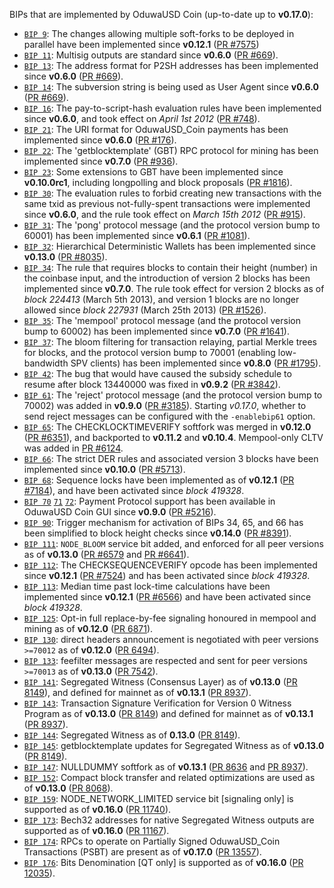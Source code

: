 BIPs that are implemented by OduwaUSD Coin (up-to-date up to **v0.17.0**):

* [`BIP 9`](https://github.com/oduwausd_coin/bips/blob/master/bip-0009.mediawiki): The changes allowing multiple soft-forks to be deployed in parallel have been implemented since **v0.12.1**  ([PR #7575](https://github.com/oduwausd_coin/oduwausd_coin/pull/7575))
* [`BIP 11`](https://github.com/oduwausd_coin/bips/blob/master/bip-0011.mediawiki): Multisig outputs are standard since **v0.6.0** ([PR #669](https://github.com/oduwausd_coin/oduwausd_coin/pull/669)).
* [`BIP 13`](https://github.com/oduwausd_coin/bips/blob/master/bip-0013.mediawiki): The address format for P2SH addresses has been implemented since **v0.6.0** ([PR #669](https://github.com/oduwausd_coin/oduwausd_coin/pull/669)).
* [`BIP 14`](https://github.com/oduwausd_coin/bips/blob/master/bip-0014.mediawiki): The subversion string is being used as User Agent since **v0.6.0** ([PR #669](https://github.com/oduwausd_coin/oduwausd_coin/pull/669)).
* [`BIP 16`](https://github.com/oduwausd_coin/bips/blob/master/bip-0016.mediawiki): The pay-to-script-hash evaluation rules have been implemented since **v0.6.0**, and took effect on *April 1st 2012* ([PR #748](https://github.com/oduwausd_coin/oduwausd_coin/pull/748)).
* [`BIP 21`](https://github.com/oduwausd_coin/bips/blob/master/bip-0021.mediawiki): The URI format for OduwaUSD_Coin payments has been implemented since **v0.6.0** ([PR #176](https://github.com/oduwausd_coin/oduwausd_coin/pull/176)).
* [`BIP 22`](https://github.com/oduwausd_coin/bips/blob/master/bip-0022.mediawiki): The 'getblocktemplate' (GBT) RPC protocol for mining has been implemented since **v0.7.0** ([PR #936](https://github.com/oduwausd_coin/oduwausd_coin/pull/936)).
* [`BIP 23`](https://github.com/oduwausd_coin/bips/blob/master/bip-0023.mediawiki): Some extensions to GBT have been implemented since **v0.10.0rc1**, including longpolling and block proposals ([PR #1816](https://github.com/oduwausd_coin/oduwausd_coin/pull/1816)).
* [`BIP 30`](https://github.com/oduwausd_coin/bips/blob/master/bip-0030.mediawiki): The evaluation rules to forbid creating new transactions with the same txid as previous not-fully-spent transactions were implemented since **v0.6.0**, and the rule took effect on *March 15th 2012* ([PR #915](https://github.com/oduwausd_coin/oduwausd_coin/pull/915)).
* [`BIP 31`](https://github.com/oduwausd_coin/bips/blob/master/bip-0031.mediawiki): The 'pong' protocol message (and the protocol version bump to 60001) has been implemented since **v0.6.1** ([PR #1081](https://github.com/oduwausd_coin/oduwausd_coin/pull/1081)).
* [`BIP 32`](https://github.com/oduwausd_coin/bips/blob/master/bip-0032.mediawiki): Hierarchical Deterministic Wallets has been implemented since **v0.13.0** ([PR #8035](https://github.com/oduwausd_coin/oduwausd_coin/pull/8035)).
* [`BIP 34`](https://github.com/oduwausd_coin/bips/blob/master/bip-0034.mediawiki): The rule that requires blocks to contain their height (number) in the coinbase input, and the introduction of version 2 blocks has been implemented since **v0.7.0**. The rule took effect for version 2 blocks as of *block 224413* (March 5th 2013), and version 1 blocks are no longer allowed since *block 227931* (March 25th 2013) ([PR #1526](https://github.com/oduwausd_coin/oduwausd_coin/pull/1526)).
* [`BIP 35`](https://github.com/oduwausd_coin/bips/blob/master/bip-0035.mediawiki): The 'mempool' protocol message (and the protocol version bump to 60002) has been implemented since **v0.7.0** ([PR #1641](https://github.com/oduwausd_coin/oduwausd_coin/pull/1641)).
* [`BIP 37`](https://github.com/oduwausd_coin/bips/blob/master/bip-0037.mediawiki): The bloom filtering for transaction relaying, partial Merkle trees for blocks, and the protocol version bump to 70001 (enabling low-bandwidth SPV clients) has been implemented since **v0.8.0** ([PR #1795](https://github.com/oduwausd_coin/oduwausd_coin/pull/1795)).
* [`BIP 42`](https://github.com/oduwausd_coin/bips/blob/master/bip-0042.mediawiki): The bug that would have caused the subsidy schedule to resume after block 13440000 was fixed in **v0.9.2** ([PR #3842](https://github.com/oduwausd_coin/oduwausd_coin/pull/3842)).
* [`BIP 61`](https://github.com/oduwausd_coin/bips/blob/master/bip-0061.mediawiki): The 'reject' protocol message (and the protocol version bump to 70002) was added in **v0.9.0** ([PR #3185](https://github.com/oduwausd_coin/oduwausd_coin/pull/3185)). Starting *v0.17.0*, whether to send reject messages can be configured with the `-enablebip61` option.
* [`BIP 65`](https://github.com/oduwausd_coin/bips/blob/master/bip-0065.mediawiki): The CHECKLOCKTIMEVERIFY softfork was merged in **v0.12.0** ([PR #6351](https://github.com/oduwausd_coin/oduwausd_coin/pull/6351)), and backported to **v0.11.2** and **v0.10.4**. Mempool-only CLTV was added in [PR #6124](https://github.com/oduwausd_coin/oduwausd_coin/pull/6124).
* [`BIP 66`](https://github.com/oduwausd_coin/bips/blob/master/bip-0066.mediawiki): The strict DER rules and associated version 3 blocks have been implemented since **v0.10.0** ([PR #5713](https://github.com/oduwausd_coin/oduwausd_coin/pull/5713)).
* [`BIP 68`](https://github.com/oduwausd_coin/bips/blob/master/bip-0068.mediawiki): Sequence locks have been implemented as of **v0.12.1**  ([PR #7184](https://github.com/oduwausd_coin/oduwausd_coin/pull/7184)), and have been activated since *block 419328*.
* [`BIP 70`](https://github.com/oduwausd_coin/bips/blob/master/bip-0070.mediawiki) [`71`](https://github.com/oduwausd_coin/bips/blob/master/bip-0071.mediawiki) [`72`](https://github.com/oduwausd_coin/bips/blob/master/bip-0072.mediawiki): Payment Protocol support has been available in OduwaUSD Coin GUI since **v0.9.0** ([PR #5216](https://github.com/oduwausd_coin/oduwausd_coin/pull/5216)).
* [`BIP 90`](https://github.com/oduwausd_coin/bips/blob/master/bip-0090.mediawiki): Trigger mechanism for activation of BIPs 34, 65, and 66 has been simplified to block height checks since **v0.14.0** ([PR #8391](https://github.com/oduwausd_coin/oduwausd_coin/pull/8391)).
* [`BIP 111`](https://github.com/oduwausd_coin/bips/blob/master/bip-0111.mediawiki): `NODE_BLOOM` service bit added, and enforced for all peer versions as of **v0.13.0** ([PR #6579](https://github.com/oduwausd_coin/oduwausd_coin/pull/6579) and [PR #6641](https://github.com/oduwausd_coin/oduwausd_coin/pull/6641)).
* [`BIP 112`](https://github.com/oduwausd_coin/bips/blob/master/bip-0112.mediawiki): The CHECKSEQUENCEVERIFY opcode has been implemented since **v0.12.1** ([PR #7524](https://github.com/oduwausd_coin/oduwausd_coin/pull/7524)) and has been activated since *block 419328*.
* [`BIP 113`](https://github.com/oduwausd_coin/bips/blob/master/bip-0113.mediawiki): Median time past lock-time calculations have been implemented since **v0.12.1** ([PR #6566](https://github.com/oduwausd_coin/oduwausd_coin/pull/6566)) and have been activated since *block 419328*.
* [`BIP 125`](https://github.com/oduwausd_coin/bips/blob/master/bip-0125.mediawiki): Opt-in full replace-by-fee signaling honoured in mempool and mining as of **v0.12.0** ([PR 6871](https://github.com/oduwausd_coin/oduwausd_coin/pull/6871)).
* [`BIP 130`](https://github.com/oduwausd_coin/bips/blob/master/bip-0130.mediawiki): direct headers announcement is negotiated with peer versions `>=70012` as of **v0.12.0** ([PR 6494](https://github.com/oduwausd_coin/oduwausd_coin/pull/6494)).
* [`BIP 133`](https://github.com/oduwausd_coin/bips/blob/master/bip-0133.mediawiki): feefilter messages are respected and sent for peer versions `>=70013` as of **v0.13.0** ([PR 7542](https://github.com/oduwausd_coin/oduwausd_coin/pull/7542)).
* [`BIP 141`](https://github.com/oduwausd_coin/bips/blob/master/bip-0141.mediawiki): Segregated Witness (Consensus Layer) as of **v0.13.0** ([PR 8149](https://github.com/oduwausd_coin/oduwausd_coin/pull/8149)), and defined for mainnet as of **v0.13.1** ([PR 8937](https://github.com/oduwausd_coin/oduwausd_coin/pull/8937)).
* [`BIP 143`](https://github.com/oduwausd_coin/bips/blob/master/bip-0143.mediawiki): Transaction Signature Verification for Version 0 Witness Program as of **v0.13.0** ([PR 8149](https://github.com/oduwausd_coin/oduwausd_coin/pull/8149)) and defined for mainnet as of **v0.13.1** ([PR 8937](https://github.com/oduwausd_coin/oduwausd_coin/pull/8937)).
* [`BIP 144`](https://github.com/oduwausd_coin/bips/blob/master/bip-0144.mediawiki): Segregated Witness as of **0.13.0** ([PR 8149](https://github.com/oduwausd_coin/oduwausd_coin/pull/8149)).
* [`BIP 145`](https://github.com/oduwausd_coin/bips/blob/master/bip-0145.mediawiki): getblocktemplate updates for Segregated Witness as of **v0.13.0** ([PR 8149](https://github.com/oduwausd_coin/oduwausd_coin/pull/8149)).
* [`BIP 147`](https://github.com/oduwausd_coin/bips/blob/master/bip-0147.mediawiki): NULLDUMMY softfork as of **v0.13.1** ([PR 8636](https://github.com/oduwausd_coin/oduwausd_coin/pull/8636) and [PR 8937](https://github.com/oduwausd_coin/oduwausd_coin/pull/8937)).
* [`BIP 152`](https://github.com/oduwausd_coin/bips/blob/master/bip-0152.mediawiki): Compact block transfer and related optimizations are used as of **v0.13.0** ([PR 8068](https://github.com/oduwausd_coin/oduwausd_coin/pull/8068)).
* [`BIP 159`](https://github.com/oduwausd_coin/bips/blob/master/bip-0159.mediawiki): NODE_NETWORK_LIMITED service bit [signaling only] is supported as of **v0.16.0** ([PR 11740](https://github.com/oduwausd_coin/oduwausd_coin/pull/11740)).
* [`BIP 173`](https://github.com/oduwausd_coin/bips/blob/master/bip-0173.mediawiki): Bech32 addresses for native Segregated Witness outputs are supported as of **v0.16.0** ([PR 11167](https://github.com/oduwausd_coin/oduwausd_coin/pull/11167)).
* [`BIP 174`](https://github.com/oduwausd_coin/bips/blob/master/bip-0174.mediawiki): RPCs to operate on Partially Signed OduwaUSD_Coin Transactions (PSBT) are present as of **v0.17.0** ([PR 13557](https://github.com/oduwausd_coin/oduwausd_coin/pull/13557)).
* [`BIP 176`](https://github.com/oduwausd_coin/bips/blob/master/bip-0176.mediawiki): Bits Denomination [QT only] is supported as of **v0.16.0** ([PR 12035](https://github.com/oduwausd_coin/oduwausd_coin/pull/12035)).
